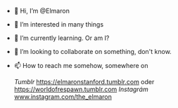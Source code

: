 - 👋 Hi, I’m @Elmaron
- 👀 I’m interested in many things
- 🌱 I’m currently learning. Or am I?
- 💞️ I’m looking to collaborate on something, don't know.
- 📫 How to reach me somehow, somewhere on
  
  $Tumblr$      https://elmaronstanford.tumblr.com oder https://worldofrespawn.tumblr.com
  $Instagrám$   www.instagram.com/the_elmaron

<!---
Elmaron/Elmaron is a ✨ special ✨ repository because its `README.md` (this file) appears on your GitHub profile.
You can click the Preview link to take a look at your changes.
--->
